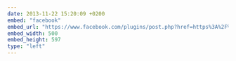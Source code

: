 ```yaml
---
date: 2013-11-22 15:20:09 +0200
embed: "facebook"
embed_url: "https://www.facebook.com/plugins/post.php?href=https%3A%2F%2Fwww.facebook.com%2Fmedia%2Fset%2F%3Fset%3Da.340739592717992.1073741830.192737880851498%26type%3D3&width=500"
embed_width: 500
embed_height: 597
type: "left"
---
```

